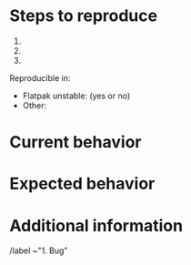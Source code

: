 # Steps to reproduce
<!--
    Explain in detail the steps on how the issue can be reproduced.
-->
1.
2.
3.

Reproducible in:
<!--
    Please test if the issue was already fixed in the unstable version of the app.
    For that, follow these steps:
    1. Make sure Flatpak is installed or install it following these steps https://flatpak.org/setup
    2. Install the unstable version of the app following this link 
    https://gitlab.gnome.org/GNOME/gnome-apps-nightly/blob/master/nautilus.flatpakref and save
    it as a ".flatpakref" file

    If these steps failed, write in 'Other' the distribution you’re using and
    the version of the app.
-->
- Flatpak unstable: (yes or no) <!-- Write "yes" or "no" after the semicolon. -->
- Other:

# Current behavior
<!-- Describe the current behavior. -->


# Expected behavior
<!-- Describe the expected behavior. -->


# Additional information
<!--
    Provide more information that could be relevant.
    
    If the issue is a crash, provide a stack trace following the steps in:
    https://wiki.gnome.org/Community/GettingInTouch/Bugzilla/GettingTraces
-->


<!-- Ignore the text under this line. -->
/label ~"1. Bug"
